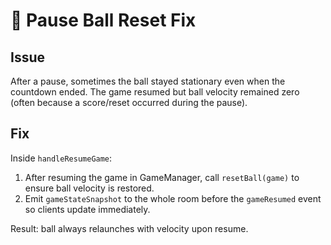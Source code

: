 # 🏓 Pause Ball Reset Fix

## Issue
After a pause, sometimes the ball stayed stationary even when the countdown ended. The game resumed but ball velocity remained zero (often because a score/reset occurred during the pause).

## Fix
Inside `handleResumeGame`:
1. After resuming the game in GameManager, call `resetBall(game)` to ensure ball velocity is restored.
2. Emit `gameStateSnapshot` to the whole room before the `gameResumed` event so clients update immediately.

Result: ball always relaunches with velocity upon resume.

